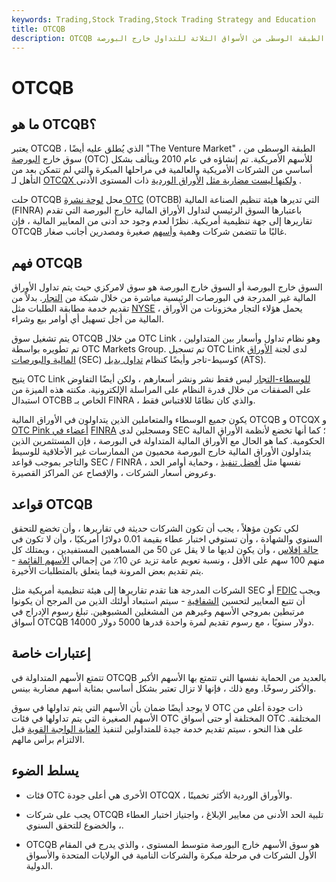 ```yaml
---
keywords: Trading,Stock Trading,Stock Trading Strategy and Education
title: OTCQB
description: OTCQB هي الطبقة الوسطى من الأسواق الثلاثة للتداول خارج البورصة (OTC) التي تديرها OTC Markets Group.
---
```


# OTCQB
## ما هو OTCQB؟

يعتبر OTCQB ، الذي يُطلق عليه أيضًا "The Venture Market" ، الطبقة الوسطى من سوق خارج [البورصة](/otc) (OTC) للأسهم الأمريكية. تم إنشاؤه في عام 2010 ويتألف بشكل أساسي من الشركات الأمريكية والعالمية في مراحلها المبكرة والتي لم تتمكن بعد من التأهل لـ [OTCQX ولكنها ليست مضاربة مثل](/otcqx) [الأوراق الوردية](/pinksheets) ذات المستوى الأدنى .

حلت OTCQB محل [لوحة نشرة OTC](/otcbb) (OTCBB) التي تديرها هيئة تنظيم الصناعة المالية (FINRA) باعتبارها السوق الرئيسي لتداول الأوراق المالية خارج البورصة التي تقدم تقاريرها إلى جهة تنظيمية أمريكية. نظرًا لعدم وجود حد أدنى من المعايير المالية ، فإن OTCQB غالبًا ما تتضمن شركات وهمية [وأسهم](/pennystock) صغيرة ومصدرين أجانب صغار.

## فهم OTCQB

السوق خارج البورصة أو السوق خارج البورصة هو سوق لامركزي حيث يتم تداول الأوراق المالية غير المدرجة في البورصات الرئيسية مباشرة من خلال شبكة من [التجار](/dealer). بدلاً من تقديم خدمة مطابقة الطلبات مثل [NYSE](/nyse) ، يحمل هؤلاء التجار مخزونات من الأوراق المالية من أجل تسهيل أي أوامر بيع وشراء.

يتم تشغيل سوق OTCQB من خلال OTC Link ، وهو نظام تداول وأسعار بين المتداولين تم تطويره بواسطة OTC Markets Group. تم تسجيل OTC Link لدى لجنة [الأوراق المالية والبورصات](/sec) (SEC) كوسيط-تاجر وأيضًا كنظام [تداول بديل](/alternative-trading-system) (ATS).

يتيح OTC Link [للوسطاء-التجار](/broker-dealer) ليس فقط نشر ونشر أسعارهم ، ولكن أيضًا التفاوض على الصفقات من خلال قدرة النظام على المراسلة الإلكترونية. مكنته هذه الميزة من استبدال OTCBB الخاص بـ FINRA ، والذي كان نظامًا للاقتباس فقط.

يكون جميع الوسطاء والمتعاملين الذين يتداولون في الأوراق المالية OTCQB و OTCQX و [OTC Pink أعضاء في](/otc-pink) [FINRA](/finra) ومسجلين لدى SEC ؛ كما أنها تخضع لأنظمة الأوراق المالية الحكومية. كما هو الحال مع الأوراق المالية المتداولة في البورصة ، فإن المستثمرين الذين يتداولون الأوراق المالية خارج البورصة محميون من الممارسات غير الأخلاقية للوسيط والتاجر بموجب قواعد SEC / FINRA نفسها مثل [أفضل تنفيذ](/bestexecution) ، وحماية أوامر الحد ، وعروض أسعار الشركات ، والإفصاح عن المراكز القصيرة.

## قواعد OTCQB

لكي تكون مؤهلاً ، يجب أن تكون الشركات حديثة في تقاريرها ، وأن تخضع للتحقق السنوي والشهادة ، وأن تستوفي اختبار عطاء بقيمة 0.01 دولارًا أمريكيًا ، وأن لا تكون في [حالة إفلاس](/bankruptcy) ، وأن يكون لديها ما لا يقل عن 50 من المساهمين المستفيدين ، ويمتلك كل منهم 100 سهم على الأقل ، ونسبة تعويم عامة تزيد عن 10٪ من إجمالي [الأسهم القائمة](/outstandingshares) - يتم تقديم بعض المرونة فيما يتعلق بالمتطلبات الأخيرة.

الشركات المدرجة هنا تقدم تقاريرها إلى هيئة تنظيمية أمريكية مثل SEC أو [FDIC](/fdic) ويجب أن تتبع المعايير لتحسين [الشفافية](/transparency) - سيتم استبعاد أولئك الذين من المرجح أن يكونوا مرتبطين بمروجي الأسهم وغيرهم من المشغلين المشبوهين. تبلغ رسوم الإدراج في أسواق OTCQB 14000 دولار سنويًا ، مع رسوم تقديم لمرة واحدة قدرها 5000 دولار.

## إعتبارات خاصة

تتمتع الأسهم المتداولة في OTCQB بالعديد من الحماية نفسها التي تتمتع بها الأسهم الأكبر والأكثر رسوخًا. ومع ذلك ، فإنها لا تزال تعتبر بشكل أساسي بمثابة أسهم مضاربة بينس.

لا يوجد أيضًا ضمان بأن الأسهم التي يتم تداولها في سوق OTC ذات جودة أعلى من الأسهم الصغيرة التي يتم تداولها في فئات OTC المختلفة أو حتى أسواق OTC المختلفة. على هذا النحو ، سيتم تقديم خدمة جيدة للمتداولين لتنفيذ [العناية الواجبة القوية](/duediligence) قبل الالتزام برأس مالهم.

## يسلط الضوء

- فئات OTC الأخرى هي أعلى جودة OTCQX ، والأوراق الوردية الأكثر تخمينًا.

- يجب على شركات OTCQB تلبية الحد الأدنى من معايير الإبلاغ ، واجتياز اختبار العطاء ، والخضوع للتحقق السنوي.

- OTCQB هو سوق الأسهم خارج البورصة متوسط المستوى ، والذي يدرج في المقام الأول الشركات في مرحلة مبكرة والشركات النامية في الولايات المتحدة والأسواق الدولية.

